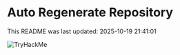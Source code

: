 # Auto Regenerate Repository

This README was last updated: 2025-10-19 21:41:01

 ![TryHackMe](https://tryhackme.com/badge/533634)
